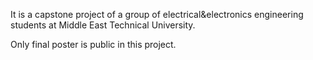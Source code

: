 It is a capstone project of a group of electrical&electronics engineering students at Middle East Technical University.

Only final poster is public in this project.
